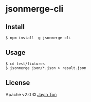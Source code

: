 # jsonmerge-cli

## Install 

```shell
$ npm install -g jsonmerge-cli 
```

## Usage
```shell
$ cd test/fixtures
$ jsonmerge json/*.json > result.json
```

## License 

Apache v2.0 © [Jayin Ton](https://github.com/Jayin)
